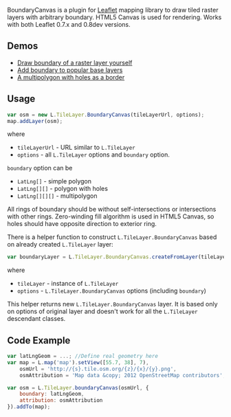 ﻿BoundaryCanvas is a plugin for [Leaflet](http://leaflet.cloudmade.com/) mapping library to draw tiled raster layers with arbitrary boundary.
HTML5 Canvas is used for rendering. Works with both Leaflet 0.7.x and 0.8dev versions.

Demos
--------

* [Draw boundary of a raster layer yourself](http://aparshin.github.com/leaflet-boundary-canvas/examples/canvas-boundary-edit.html)
* [Add boundary to popular base layers](http://aparshin.github.com/leaflet-boundary-canvas/examples/canvas-boundary-providers.html)
* [A multipolygon with holes as a border](http://aparshin.github.com/leaflet-boundary-canvas/examples/canvas-boundary.html)

Usage
-----

```javascript
var osm = new L.TileLayer.BoundaryCanvas(tileLayerUrl, options);
map.addLayer(osm);
```

where
 * `tileLayerUrl` - URL similar to `L.TileLayer`
 * `options` - all `L.TileLayer` options and `boundary` option.
        
`boundary` option can be
 * `LatLng[]` - simple polygon
 * `LatLng[][]` - polygon with holes
 * `LatLng[][][]` - multipolygon

All rings of boundary should be without self-intersections or intersections with other rings. Zero-winding fill 
algorithm is used in HTML5 Canvas, so holes should have opposite direction to exterior ring.

There is a helper function to construct `L.TileLayer.BoundaryCanvas` based on already created `L.TileLayer` layer:

```javascript
var boundaryLayer = L.TileLayer.BoundaryCanvas.createFromLayer(tileLayer, options);
```

where
 * `tileLayer` - instance of `L.TileLayer`
 * `options` - `L.TileLayer.BoundaryCanvas` options (including `boundary`)
 
This helper returns new `L.TileLayer.BoundaryCanvas` layer. It is based only on options of original layer and doesn't work for all the `L.TileLayer` descendant classes.
 
Code Example
-------

```javascript
var latLngGeom = ...; //Define real geometry here
var map = L.map('map').setView([55.7, 38], 7),
    osmUrl = 'http://{s}.tile.osm.org/{z}/{x}/{y}.png',
    osmAttribution = 'Map data &copy; 2012 OpenStreetMap contributors';

var osm = L.TileLayer.boundaryCanvas(osmUrl, {
    boundary: latLngGeom, 
    attribution: osmAttribution
}).addTo(map);
```